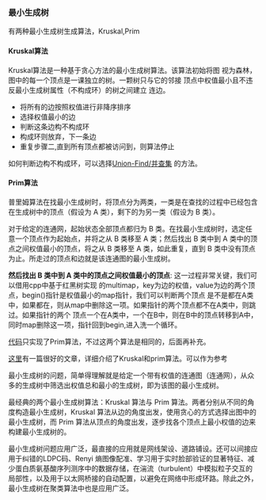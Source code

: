 ### 最小生成树
有两种最小生成树生成算法，Kruskal,Prim

#### Kruskal算法
Kruskal算法是一种基于贪心方法的最小生成树算法。该算法初始将图
视为森林，图中的每一个顶点是一课独立的树。一颗树只与它的邻接
顶点中权值最小且不违反最小生成树属性（不构成环）的树之间建立
连边。

- 将所有的边按照权值进行非降序排序
- 选择权值最小的边
- 判断这条边构不构成环
- 构成环则放弃，下一条边
- 重复步骤二,直到所有顶点都被访问到，则算法停止

如何判断边构不构成环，可以选择[Union-Find/并查集](../../UnionFind/README.md)
的方法。


#### Prim算法
普里姆算法在找最小生成树时，将顶点分为两类，一类是在查找的过程中已经包含在生成树中的顶点（假设为 A 类），剩下的为另一类（假设为 B 类）。

对于给定的连通网，起始状态全部顶点都归为 B 类。在找最小生成树时，选定任意一个顶点作为起始点，并将之从 B 类移至 A 类；然后找出 B 类中到 A 类中的顶点之间权值最小的顶点，将之从 B 类移至 A 类，如此重复，直到 B 类中没有顶点为止。所走过的顶点和边就是该连通图的最小生成树。

**然后找出 B 类中到 A 类中的顶点之间权值最小的顶点**: 这一过程非常关键，我们可以借用cpp中基于红黑树实现
的multimap，key为边的权值，value为边的两个顶点，begin()指针是权值最小的map指针，我们可以判断两个顶点
是不是都在A类中，如果都在，则从map中删除这一项。如果指针的两个顶点都不在A类中，则跳过。如果指针的两个
顶点一个在A类中，一个在B中，则在B中的顶点转移到A中，同时map删除这一项，指针回到begin,进入洗一个循环。

[代码](./Solution.cc)只实现了Prim算法，不过这两个算法是相同的，后面再补充。

[这里](https://mp.weixin.qq.com/s?__biz=MzA4NDE4MzY2MA==&mid=2647520862&idx=1&sn=0bfa987a59d36130b67531eeee63b97e&scene=21#wechat_redirect)有一篇很好的文章，详细介绍了Kruskal和prim算法。可以作为参考

最小生成树的问题，简单得理解就是给定一个带有权值的连通图（连通网），从众多的生成树中筛选出权值总和最小的生成树，即为该图的最小生成树。

最经典的两个最小生成树算法：Kruskal 算法与 Prim 算法。两者分别从不同的角度构造最小生成树，Kruskal 算法从边的角度出发，使用贪心的方式选择出图中的最小生成树，而 Prim 算法从顶点的角度出发，逐步找各个顶点上最小权值的边来构建最小生成树的。

最小生成树问题应用广泛，最直接的应用就是网线架设、道路铺设。还可以间接应用于纠错的LDPC码、Renyi 熵图像配准、学习用于实时脸部验证的显著特征、减少蛋白质氨基酸序列测序中的数据存储，在湍流（turbulent）中模拟粒子交互的局部性，以及用于以太网桥接的自动配置，以避免在网络中形成环路。除此之外，最小生成树在聚类算法中也是应用广泛。
